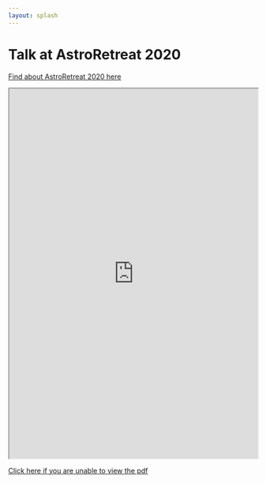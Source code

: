 ```yaml
---
layout: splash
---
```


# Talk at AstroRetreat 2020
[Find about AstroRetreat 2020 here](https://sites.google.com/view/astroretreat)

<iframe src="https://drive.google.com/file/d/1rBaa0V9HGZNMsVl9GOzK7bN-_7CMg3X7/preview" width="100%" height="750" allow="autoplay"></iframe>

[Click here if you are unable to view the pdf](https://drive.google.com/file/d/1rBaa0V9HGZNMsVl9GOzK7bN-_7CMg3X7/preview)
